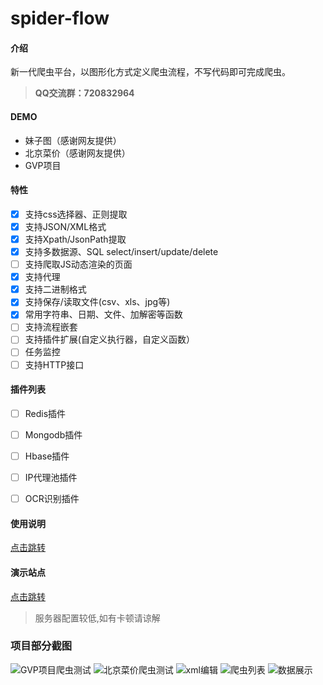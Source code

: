 # spider-flow

#### 介绍
新一代爬虫平台，以图形化方式定义爬虫流程，不写代码即可完成爬虫。
>  **QQ交流群：720832964** 

#### DEMO
- 妹子图（感谢网友提供）
- 北京菜价（感谢网友提供）
- GVP项目

#### 特性
- [x] 支持css选择器、正则提取
- [x] 支持JSON/XML格式
- [x] 支持Xpath/JsonPath提取
- [x] 支持多数据源、SQL select/insert/update/delete
- [ ] 支持爬取JS动态渲染的页面
- [x] 支持代理
- [x] 支持二进制格式
- [x] 支持保存/读取文件(csv、xls、jpg等)
- [x] 常用字符串、日期、文件、加解密等函数
- [ ] 支持流程嵌套
- [ ] 支持插件扩展(自定义执行器，自定义函数）
- [ ] 任务监控
- [ ] 支持HTTP接口

#### 插件列表
- [ ] Redis插件
- [ ] Mongodb插件
- [ ] Hbase插件
- [ ] IP代理池插件
- [ ] OCR识别插件


#### 使用说明
[点击跳转](https://gitee.com/jmxd/spider-flow/blob/master/document.md)

#### 演示站点
[点击跳转](http://39.105.125.219:8088/)
> 服务器配置较低,如有卡顿请谅解

### 项目部分截图
![GVP项目爬虫测试](https://images.gitee.com/uploads/images/2019/0730/171455_bfe1a97b_1253940.gif "spider-test.gif")
![北京菜价爬虫测试](https://images.gitee.com/uploads/images/2019/0730/172647_3bce586e_1253940.gif "spider-food-price-test.gif")
![xml编辑](https://images.gitee.com/uploads/images/2019/0730/172123_c6df6982_1253940.png "xml-edit.png")
![爬虫列表](https://images.gitee.com/uploads/images/2019/0730/172152_64203e24_1253940.png "spider_list.png")
![数据展示](https://images.gitee.com/uploads/images/2019/0716/184618_21bce697_297689.png "demo-2.png")